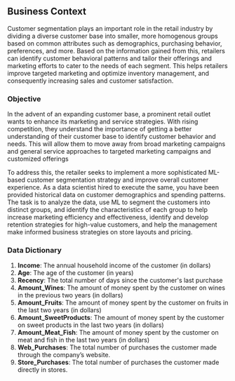 ## Business Context 

Customer segmentation plays an important role in the retail industry by dividing a diverse customer base into smaller, more homogenous groups based on common attributes such as demographics, purchasing behavior, preferences, and more. Based on the information gained from this, retailers can identify customer behavioral patterns and tailor their offerings and marketing efforts to cater to the needs of each segment. This helps retailers improve targeted marketing and optimize inventory management, and consequently increasing sales and customer satisfaction.

### Objective 

In the advent of an expanding customer base, a prominent retail outlet wants to enhance its marketing and service strategies. With rising competition, they understand the importance of getting a better understanding of their customer base to identify customer behavior and needs. This will allow them to move away from broad marketing campaigns and general service approaches to targeted marketing campaigns and customized offerings

To address this, the retailer seeks to implement a more sophisticated ML-based customer segmentation strategy and improve overall customer experience. As a data scientist hired to execute the same, you have been provided historical data on customer demographics and spending patterns. The task is to analyze the data, use ML to segment the customers into distinct groups, and identify the characteristics of each group to help increase marketing efficiency and effectiveness, identify and develop retention strategies for high-value customers, and help the management make informed business strategies on store layouts and pricing.

### Data Dictionary

1. **Income**: The annual household income of the customer (in dollars)
2. **Age**: The age of the customer (in years)
3. **Recency**: The total number of days since the customer's last purchase
4. **Amount_Wines**: The amount of money spent by the customer on wines in the previous two years (in dollars)
5. **Amount_Fruits**: The amount of money spent by the customer on fruits in the last two years (in dollars)
6. **Amount_SweetProducts**: The amount of money spent by the customer on sweet products in the last two years (in dollars)
7. **Amount_Meat_Fish**: The amount of money spent by the customer on meat and fish in the last two years (in dollars)
8. **Web_Purchases**: The total number of purchases the customer made through the company’s website.
9. **Store_Purchases**: The total number of purchases the customer made directly in stores.
